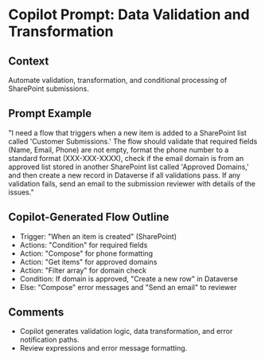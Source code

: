 # Copilot Prompt: Data Validation and Transformation

## Context
Automate validation, transformation, and conditional processing of SharePoint submissions.

## Prompt Example
"I need a flow that triggers when a new item is added to a SharePoint list called 'Customer Submissions.' The flow should validate that required fields (Name, Email, Phone) are not empty, format the phone number to a standard format (XXX-XXX-XXXX), check if the email domain is from an approved list stored in another SharePoint list called 'Approved Domains,' and then create a new record in Dataverse if all validations pass. If any validation fails, send an email to the submission reviewer with details of the issues."

## Copilot-Generated Flow Outline
- Trigger: "When an item is created" (SharePoint)
- Actions: "Condition" for required fields
- Action: "Compose" for phone formatting
- Action: "Get items" for approved domains
- Action: "Filter array" for domain check
- Condition: If domain is approved, "Create a new row" in Dataverse
- Else: "Compose" error messages and "Send an email" to reviewer

## Comments
- Copilot generates validation logic, data transformation, and error notification paths.
- Review expressions and error message formatting.

